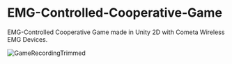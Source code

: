 # EMG-Controlled-Cooperative-Game
EMG-Controlled Cooperative Game made in Unity 2D with Cometa Wireless EMG Devices.

![GameRecordingTrimmed](https://github.com/user-attachments/assets/c1457c91-10f3-4768-84ca-dd49f00fe2e8)
